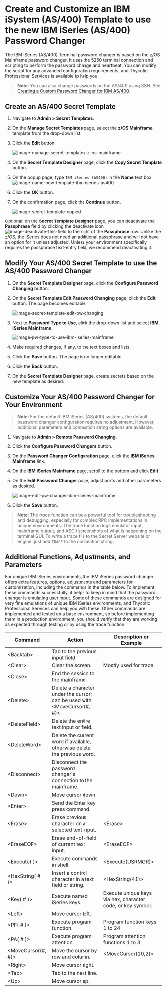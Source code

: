 [title]: # (Create and Customize an AS/400 Template for an AS/400 Password Changer)
[tags]: # (Create,Customize,AS,400,AS400,AS/400,template,password changer)
[priority]: # (1000)

# Create and Customize an IBM iSystem (AS/400) Template to use the new IBM iSeries (AS/400) Password Changer

The IBM iSeries (AS/400) Terminal password changer is based on the z/OS Mainframe password changer. It uses the 5250 terminal connection and scripting to perform the password change and heartbeat. You can modify the script for any advanced configuration requirements, and Thycotic Professional Services is available tp help you.

>**Note**: You can also change passwords on the AS/400 using SSH. See [Creating a Custom Password Changer for IBM AS/400](../../../remote-password-changing/custom-password-changers/creating-a-custom-as400-pw-changer/index.md).

## Create an AS/400 Secret Template

1. Navigate to **Admin > Secret Templates**.

1. On the **Manage Secret Templates** page, select the **z/OS Mainframe** template from the drop-down list.

1. Click the **Edit** button.

   ![image-manage-secret-templates-z-os-mainframe](images/manage-secret-templates-z-os-mainframe.png)

1. On the **Secret Template Designer** page, click the **Copy Secret Template** button.

1. On the popup page, type `IBM iSeries (AS400)` in the **Name** text box.
   ![image-name-new-template-ibm-iseries-as400](images/name-new-template-ibm-iseries-as400.png)

1. Click the **OK** button.

1. On the confirmation page, click the **Continue** button.

   ![image-secret-template-copied](images/secret-template-copied.png)

Optional: on the **Secret Template Designer** page, you can deactivate the **Passphrase** field by clicking the deactivate icon ![image-deactivate-this-field](images/deactivate-this-field.png) to the right of the **Passphrase** row. Unlike the z/OS, the iSeries does not need an additional passphrase and will not have an option for it unless adjusted. Unless your environment specifically requires the passphrase text-entry field, we recommend deactivating it.

## Modify Your AS/400 Secret Template to use the AS/400 Password Changer

1. On the **Secret Template Designer** page, click the **Configure Password Changing** button.

1. On the **Secret Template Edit Password Changing** page, click the **Edit** button. The page becomes editable.

   ![image-secret-template-edit-pw-changing](images/secret-template-edit-pw-changing.png)

1. Next to **Password Type to Use**, click the drop-down list and select **IBM iSeries Mainframe**.

   ![image-pw-type-to-use-ibm-iseries-mainframe](images/pw-type-to-use-ibm-iseries-mainframe.png)

1. Make required changes, if any, to the text boxes and lists.

1. Click the **Save** button. The page is no longer editable.

1. Click the **Back** button.

1. On the **Secret Template Designer** page, create secrets based on the new template as desired.

## Customize Your AS/400 Password Changer for Your Environment

>**Note**: For the default IBM iSeries (AS/400) systems, the default password changer configuration requires no adjustment. However, additional parameters and connection string options are available.

1. Navigate to **Admin > Remote Password Changing**.

1. Click the **Configure Password Changers** button.

1. On the **Password Changer Configuration** page, click the **IBM iSeries Mainframe** link.

1. On the **IBM iSeries Mainframe** page, scroll to the bottom and click **Edit**.

1. On the **Edit Password Changer** page, adjust ports and other parameters as desired.

   ![image-edit-pw-changer-ibm-iseries-mainframe](images/edit-pw-changer-ibm-iseries-mainframe.png)

1. Click the **Save** button.

>**Note**: The *trace* function can be a powerful tool for troubleshooting and debugging, especially for complex RPC implementations in unique environments. The trace function logs emulator input, mainframe output, and ASCII screenshots of what is happening on the terminal GUI. To write a trace file to the Secret Server website or engine, just add `TRACE` to the connection string.

## Additional Functions, Adjustments, and Parameters

For unique IBM iSeries environments, the IBM iSeries password changer offers extra features, options, adjustments and parameters for customization, including the commands in the table below. To implement these commands successfully, it helps to keep in mind that the password changer is emulating user input. Some of these commands are designed for very fine emulations of unique IBM iSeries environments, and Thycotic Professional Services can help you with these. Other commands are implemented and tested on a base environment, so before implementing them in a production environment, you should verify that they are working as expected through testing or by using the trace function.

| Command | Action | Description or Example |
|------|------|-----|
| \<Backtab\> | Tab to the previous input field. | |
| \<Clear\> | Clear the screen. | Mostly used for trace. |
| \<Close\> | End the session to the mainframe. | |
| \<Delete\> | Delete a character under the cursor; can be used with \<MoveCursor(#, #)\> | |
| \<DeleteField\> | Delete the entire text input or field. | |
| \<DeleteWord\> | Delete the current word if available, otherwise delete the previous word. | |
| \<Disconnect\> | Disconnect the password changer's connection to the mainframe. | |
| \<Down\> | Move cursor down. | |
| \<Enter\> | Send the Enter key press command. | |
| \<Erase\> | Erase previous character on a selected text input. | \<Erase\> |
| \<EraseEOF\> | Erase end-of-field of current text input. | \<EraseEOF\> |
| \<Execute( )\> | Execute commands in shell. | \<Execute(USRMGR)\> |
| \<HexString( # )\> | Insert a control character in a text field or string. | \<HexString(41)\> | |
| \<Key( # )\> | Execute named iSeries keys. | Execute unique keys via hex, character code, or key symbol. | Examples: \<Key(41)\>, \<Key(Aunderbar)\>, \<Key(A underbar)\> |
| \<Left\> | Move cursor left. | |
| \<PF( # )\> | Execute program function. | Program function keys 1 to 24 |
| \<PA( # )\> | Execute program attention. | Program attention functions 1 to 3 |
| \<MoveCursor(#, #)\> | Move the cursor by row and column. | \<MoveCursor(10,2)\> |
| \<Right\> | Move cursor right. | |
| \<Tab\> | Tab to the next line. | |
| \<Up\> | Move cursor up. | |
